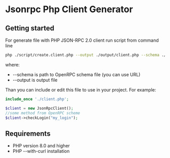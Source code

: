 # Jsonrpc Php Client Generator

## Getting started

For generate file with PHP JSON-RPC 2.0 client run script from command line
```bash
php ./script/create.client.php --output ./output/client.php --schema ./schema/onenrpc.json 
```
where:
 * --schema is path to OpenRPC schema file (you can use URL)
 * --output is output file

Than you can include or edit this file to use in your project. For example:
```php
include_once './client.php';

$client = new JsonRpcClient();
//some method from OpenRPC scheme
$client->checkLogin("my_login");
```
## Requirements
 * PHP version 8.0 and higher
 * PHP --with-curl installation